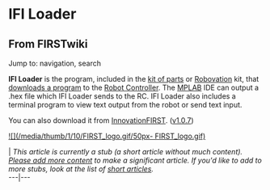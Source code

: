 # IFI Loader

## From FIRSTwiki

Jump to: navigation, search

**IFI Loader** is the program, included in the [kit of parts](kit-of-parts) or [Robovation](robovation) kit, that [downloads a program](Downloading_a_program "Downloading a program") to the [Robot Controller](robot-controller). The [MPLAB](MPLAB "MPLAB") IDE can output a .hex file which IFI Loader sends to the RC. IFI Loader also includes a terminal program to view text output from the robot or send text input.

You can also download it from [InnovationFIRST](InnovationFIRST "InnovationFIRST"). ([v1.0.7](http://innovationfirst.com/FIRSTRobotics/pdfs/IFI_Loader_1.0.7.zip "http://innovationfirst.com/FIRSTRobotics/pdfs/IFI_Loader_1.0.7.zip"))

[![](/media/thumb/1/10/FIRST_logo.gif/50px-
FIRST_logo.gif)](Image:FIRST_logo.gif)

| _This article is currently a stub (a short article without much content). [Please add more content](http://www.firstwiki.net/index.php?title=IFI_Loader&action=edit "http://www.firstwiki.net/index.php?title=IFI_Loader&action=edit") to make a significant article. If you'd like to add to more stubs, look at the list of [short articles](Special:Shortpages "Special:Shortpages")._<br>
---|---
